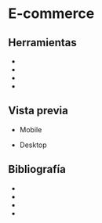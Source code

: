 # E-commerce



## Herramientas
+ 
+ 
+ 
+ 

## Vista previa

+ Mobile



+ Desktop



## Bibliografía
+ []()
+ []()
+ []()
+ []()
